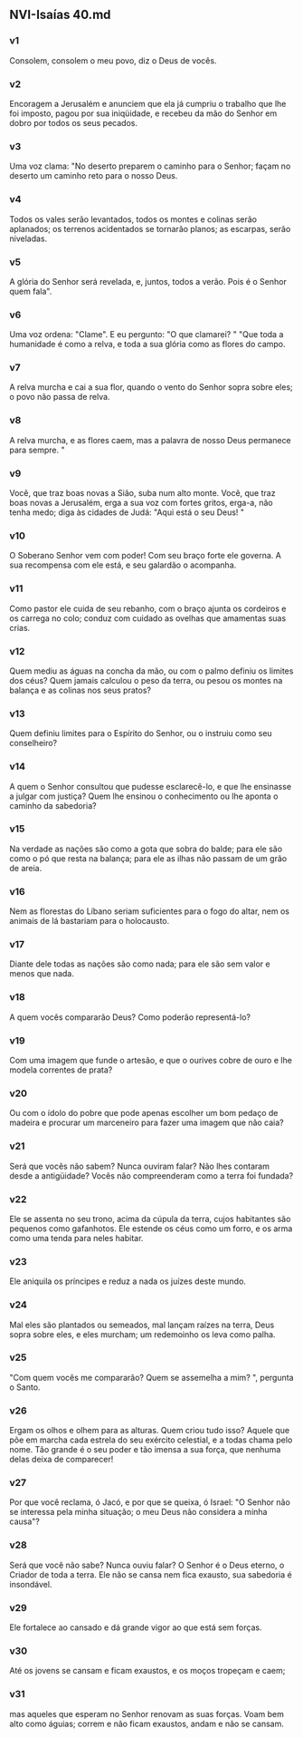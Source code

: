 ## NVI-Isaías 40.md
### v1
 Consolem, consolem o meu povo, diz o Deus de vocês.
### v2
 Encoragem a Jerusalém e anunciem que ela já cumpriu o trabalho que lhe foi imposto, pagou por sua iniqüidade, e recebeu da mão do Senhor em dobro por todos os seus pecados.
### v3
 Uma voz clama: "No deserto preparem o caminho para o Senhor; façam no deserto um caminho reto para o nosso Deus.
### v4
 Todos os vales serão levantados, todos os montes e colinas serão aplanados; os terrenos acidentados se tornarão planos; as escarpas, serão niveladas.
### v5
 A glória do Senhor será revelada, e, juntos, todos a verão. Pois é o Senhor quem fala".
### v6
 Uma voz ordena: "Clame". E eu pergunto: "O que clamarei? " "Que toda a humanidade é como a relva, e toda a sua glória como as flores do campo.
### v7
 A relva murcha e cai a sua flor, quando o vento do Senhor sopra sobre eles; o povo não passa de relva.
### v8
 A relva murcha, e as flores caem, mas a palavra de nosso Deus permanece para sempre. "
### v9
 Você, que traz boas novas a Sião, suba num alto monte. Você, que traz boas novas a Jerusalém, erga a sua voz com fortes gritos, erga-a, não tenha medo; diga às cidades de Judá: "Aqui está o seu Deus! "
### v10
 O Soberano Senhor vem com poder! Com seu braço forte ele governa. A sua recompensa com ele está, e seu galardão o acompanha.
### v11
 Como pastor ele cuida de seu rebanho, com o braço ajunta os cordeiros e os carrega no colo; conduz com cuidado as ovelhas que amamentas suas crias.
### v12
 Quem mediu as águas na concha da mão, ou com o palmo definiu os limites dos céus? Quem jamais calculou o peso da terra, ou pesou os montes na balança e as colinas nos seus pratos?
### v13
 Quem definiu limites para o Espírito do Senhor, ou o instruiu como seu conselheiro?
### v14
 A quem o Senhor consultou que pudesse esclarecê-lo, e que lhe ensinasse a julgar com justiça? Quem lhe ensinou o conhecimento ou lhe aponta o caminho da sabedoria?
### v15
 Na verdade as nações são como a gota que sobra do balde; para ele são como o pó que resta na balança; para ele as ilhas não passam de um grão de areia.
### v16
 Nem as florestas do Líbano seriam suficientes para o fogo do altar, nem os animais de lá bastariam para o holocausto.
### v17
 Diante dele todas as nações são como nada; para ele são sem valor e menos que nada.
### v18
 A quem vocês compararão Deus? Como poderão representá-lo?
### v19
 Com uma imagem que funde o artesão, e que o ourives cobre de ouro e lhe modela correntes de prata?
### v20
 Ou com o ídolo do pobre que pode apenas escolher um bom pedaço de madeira e procurar um marceneiro para fazer uma imagem que não caia?
### v21
 Será que vocês não sabem? Nunca ouviram falar? Não lhes contaram desde a antigüidade? Vocês não compreenderam como a terra foi fundada?
### v22
 Ele se assenta no seu trono, acima da cúpula da terra, cujos habitantes são pequenos como gafanhotos. Ele estende os céus como um forro, e os arma como uma tenda para neles habitar.
### v23
 Ele aniquila os príncipes e reduz a nada os juízes deste mundo.
### v24
 Mal eles são plantados ou semeados, mal lançam raízes na terra, Deus sopra sobre eles, e eles murcham; um redemoinho os leva como palha.
### v25
 "Com quem vocês me compararão? Quem se assemelha a mim? ", pergunta o Santo.
### v26
 Ergam os olhos e olhem para as alturas. Quem criou tudo isso? Aquele que põe em marcha cada estrela do seu exército celestial, e a todas chama pelo nome. Tão grande é o seu poder e tão imensa a sua força, que nenhuma delas deixa de comparecer!
### v27
 Por que você reclama, ó Jacó, e por que se queixa, ó Israel: "O Senhor não se interessa pela minha situação; o meu Deus não considera a minha causa"?
### v28
 Será que você não sabe? Nunca ouviu falar? O Senhor é o Deus eterno, o Criador de toda a terra. Ele não se cansa nem fica exausto, sua sabedoria é insondável.
### v29
 Ele fortalece ao cansado e dá grande vigor ao que está sem forças.
### v30
 Até os jovens se cansam e ficam exaustos, e os moços tropeçam e caem;
### v31
 mas aqueles que esperam no Senhor renovam as suas forças. Voam bem alto como águias; correm e não ficam exaustos, andam e não se cansam.
